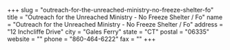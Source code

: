 +++
slug = "outreach-for-the-unreached-ministry-no-freeze-shelter-fo"
title = "Outreach for the Unreached Ministry - No Freeze Shelter / Fo"
name = "Outreach for the Unreached Ministry - No Freeze Shelter / Fo"
address = "12 Inchcliffe Drive"
city = "Gales Ferry"
state = "CT"
postal = "06335"
website = ""
phone = "860-464-6222"
fax = ""
+++
